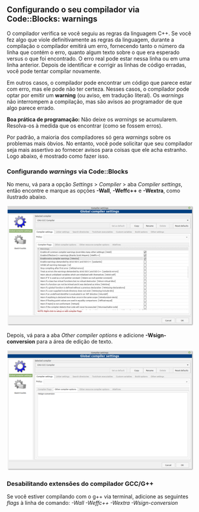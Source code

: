 ## Configurando o seu compilador via Code::Blocks: warnings

O compilador verifica se você seguiu as regras da linguagem C++. Se você fez algo que viole definitivamente as regras da linguagem, durante a compilação o compilador emitirá um erro, fornecendo tanto o número da linha que contém o erro, quanto algum texto sobre o que era esperado versus o que foi encontrado. O erro real pode estar nessa linha ou em uma linha anterior. Depois de identificar e corrigir as linhas de código erradas, você pode tentar compilar novamente.

Em outros casos, o compilador pode encontrar um código que parece estar com erro, mas ele pode não ter certeza. Nesses casos, o compilador pode optar por emitir um **warning** (ou aviso, em tradução literal). Os *warnings* não interrompem a compilação, mas são avisos ao programador de que algo parece errado.

**Boa prática de programação:** Não deixe os *warnings* se acumularem. Resolva-os à medida que os encontrar (como se fossem erros).

Por padrão, a maioria dos compiladores só gera *warnings* sobre os problemas mais óbvios. No entanto, você pode solicitar que seu compilador seja mais assertivo ao fornecer avisos para coisas que ele acha estranho. Logo abaixo, é mostrado como fazer isso.


### Configurando *warnings* via Code::Blocks

No menu, vá para a opção *Settings* > *Compiler* > aba *Compiler settings*, então encontre e marque as opções **-Wall**, **-Weffc++** e **-Wextra**, como ilustrado abaixo.

![](tela01.png)

Depois, vá para a aba *Other compiler options* e adicione **-Wsign-conversion** para a área de edição de texto.

![](tela02.png)

### Desabilitando extensões do compilador GCC/G++

Se você estiver compilando com o g++ via terminal, adicione as seguintes *flags* à linha de comando:  *-Wall -Weffc++ -Wextra -Wsign-conversion*